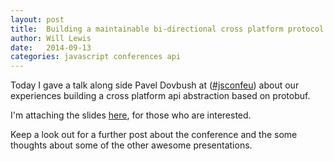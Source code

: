 ```yaml
---
layout: post
title:  Building a maintainable bi-directional cross platform protocol
author: Will Lewis
date:   2014-09-13
categories: javascript conferences api
---
```


Today I gave a talk along side Pavel Dovbush at ([#jsconfeu](https://twitter.com/search?q=%23jsconfeu "Search Twitter for jsconfeu")) about our experiences building a cross platform api abstraction based on protobuf.

I'm attaching the slides [here]({{page.filesdir}}/JSON_RPC.pdf "Building a maintainable bi-directional cross platform protocol"), for those who are interested.

Keep a look out for a further post about the conference and the some thoughts about some of the other awesome presentations.
